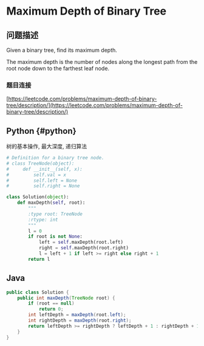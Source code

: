 # Maximum Depth of Binary Tree

## 问题描述

Given a binary tree, find its maximum depth.

The maximum depth is the number of nodes along the longest path from the root node down to the farthest leaf node.

### 题目连接

[https://leetcode.com/problems/maximum-depth-of-binary-tree/description/](https://leetcode.com/problems/maximum-depth-of-binary-tree/description/)

## Python {#python}

树的基本操作, 最大深度, 递归算法

```python
# Definition for a binary tree node.
# class TreeNode(object):
#     def __init__(self, x):
#         self.val = x
#         self.left = None
#         self.right = None

class Solution(object):
    def maxDepth(self, root):
        """
        :type root: TreeNode
        :rtype: int
        """
        l = 0
        if root is not None:
            left = self.maxDepth(root.left)
            right = self.maxDepth(root.right)
            l = left + 1 if left >= right else right + 1
        return l
```

## Java

```java
public class Solution {
    public int maxDepth(TreeNode root) {
        if (root == null)
            return 0;
        int leftDepth = maxDepth(root.left);
        int rightDepth = maxDepth(root.right);
        return leftDepth >= rightDepth ? leftDepth + 1 : rightDepth + 1;
    }
}
```


